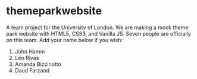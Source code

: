 # themeparkwebsite
A team project for the University of London. We are making a mock theme park website with HTML5, CSS3, and Vanilla JS. Seven people are officially on this team.
Add your name below if you wish:
  1. John Hamm
  2. Leo Rivas
  3. Amanda Bizzinotto
  4. Daud Farzand
